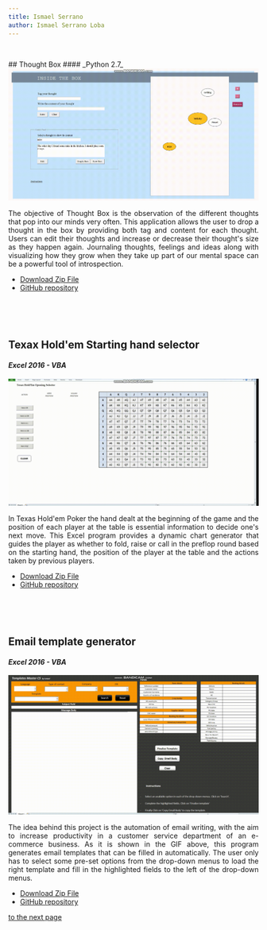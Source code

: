 ```yaml
---
title: Ismael Serrano
author: Ismael Serrano Loba
---
```


<p> <br> </p>
## Thought Box 
#### _Python 2.7_


<img src="Gifs/bandicam-2020-06-14-22-51-39-204.gif" alt="Thought_Box">

<p style="text-align:justify;">The objective of Thought Box is the observation of the different thoughts that pop into our minds very often. This application allows the user to drop a thought in the box by providing both tag and content for each thought. Users can edit their thoughts and increase or decrease their thought's size as they happen again. Journaling thoughts, feelings and ideas along with visualizing how they grow when they take up part of our mental space can be a powerful tool of introspection. </p>

- [Download Zip File](https://github.com/Rompelimbra/Rompelimbra.github.io/archive/master.zip)
- [GitHub repository](https://github.com/Rompelimbra/Rompelimbra.github.io) 
<p> <br> <br> <br> </p>

## Texax Hold'em Starting hand selector
#### _Excel 2016 - VBA_


<img src="Gifs/bandicam-2020-06-15-02-47-31-387.gif" alt="Poker_Gif">

<p style="text-align:justify;">In Texas Hold'em Poker the hand dealt at the beginning of the game and the position of each player at the table is essential information  to decide one's next move. This Excel program provides a dynamic chart generator that guides the player as whether to fold, raise or call in the preflop round based on the starting hand, the position of the player at the table and the actions taken by previous players. </p>

- [Download Zip File](https://github.com/Rompelimbra/Rompelimbra.github.io/archive/master.zip)
- [GitHub repository](https://github.com/Rompelimbra/Rompelimbra.github.io) 
<p> <br> <br> <br> </p>

## Email template generator
#### _Excel 2016 - VBA_


<img src="Gifs/bandicam-2020-06-16-16-12-05-044.gif" alt="Template_generator">

<p style="text-align:justify;"> The idea behind this project is the automation of email writing, with the aim to increase productivity in a customer service department of an e-commerce business.  As it is shown in the GIF above, this program generates email templates that can be filled in automatically. The user only has to select some pre-set options from the drop-down menus to load the right template and fill in the highlighted fields to the left of the drop-down menus. </p>

- [Download Zip File](https://github.com/Rompelimbra/Rompelimbra.github.io/archive/master.zip)
- [GitHub repository](https://github.com/Rompelimbra/Rompelimbra.github.io)  
 


[to the next page](https://rompelimbra.github.io/second)
